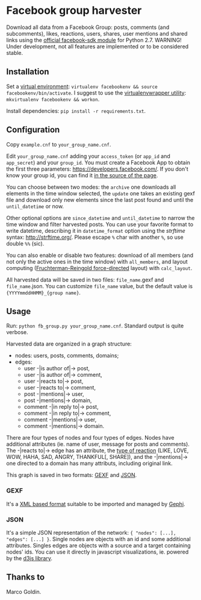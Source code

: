 # Facebook group harvester

Download all data from a Facebook Group: posts, comments (and subcomments), likes, reactions, users, shares, user mentions and shared links using the [official facebook-sdk module](https://github.com/mobolic/facebook-sdk/) for Python 2.7. WARNING! Under development, not all features are implemented or to be considered stable.

## Installation

Set a [virtual environment](https://virtualenv.pypa.io/en/stable/): `virtualenv facebookenv && source facebookenv/bin/activate`.
I suggest to use the [virtualenvwrapper utility](https://virtualenvwrapper.readthedocs.io/en/latest/):
`mkvirtualenv facebookenv && workon`.

Install dependencies: `pip install -r requirements.txt`.

## Configuration

Copy `example.cnf` to `your_group_name.cnf`.

Edit `your_group_name.cnf` adding your `access_token` (or `app_id` and `app_secret`) and your `group_id`.
You must create a Facebook App to obtain the first three parameters: https://developers.facebook.com/.
If you don't know your group id, you can find it [in the source of the page](http://stackoverflow.com/a/33094493).

You can choose between two modes: the `archive` one downloads all elements in the time window selected,
the `update` one takes an existing gexf file and download only new elements since the last post found
and until the `until_datetime` or now.

Other optional options are `since_datetime` and `until_datetime` to narrow the time window and filter harvested posts.
You can use your favorite format to write datetime, describing it in `datetime_format` option using the *strftime*
syntax: http://strftime.org/. Please escape `%` char with another `%`, so use double `%%` (sic).

You can also enable or disable two features: download of all members (and not only the active ones in the
time window) with `all_members`, and layout computing ([Fruchterman-Reingold force-directed](http://networkx.github.io/documentation/development/reference/generated/networkx.drawing.layout.spring_layout.html) layout) with `calc_layout`.

All harvested data will be saved in two files: `file_name`.gexf and `file_name`.json. You can customize `file_name` value,
but the default value is `{YYYYmmddHHMM}_{group name}`.

## Usage

Run: `python fb_group.py your_group_name.cnf`. Standard output is quite verbose.

Harvested data are organized in a graph structure:

* nodes: users, posts, comments, domains;
* edges:
  * user -|is author of|-> post,
  * user -|is author of|-> comment,
  * user -|reacts to|-> post,
  * user -|reacts to|-> comment,
  * post -|mentions|-> user,
  * post -|mentions|-> domain,
  * comment -|in reply to|-> post,
  * comment -|in reply to|-> comment,
  * comment -|mentions|-> user,
  * comment -|mentions|-> domain.

There are four types of nodes and four types of edges. Nodes have additional attributes (ie. name of user, message for posts and comments). The -|reacts to|-> edge has an attribute, the [type of reaction](https://developers.facebook.com/docs/graph-api/reference/post/reactions) (LIKE, LOVE, WOW, HAHA, SAD, ANGRY, THANKFUL[, SHARE]), and the -|mentions|-> one directed to a domain has many attributs, including original link.

This graph is saved in two formats: [GEXF](https://networkx.github.io/documentation/development/reference/generated/networkx.readwrite.gexf.write_gexf.html#networkx.readwrite.gexf.write_gexf) and [JSON](https://networkx.github.io/documentation/development/reference/generated/networkx.readwrite.json_graph.node_link_data.html#networkx.readwrite.json_graph.node_link_data).

### GEXF

It's a [XML based format](https://gephi.org/gexf/format/) suitable to be imported and managed by [Gephi](https://gephi.org/).

### JSON

It's a simple JSON representation of the network: `{ "nodes": [...], "edges": [...] }`. Single nodes are objects with an id and some additional attributes. Singles edges are objects with a source and a target containing nodes' ids. You can use it directly in javascript visualizations, ie. powered by the [d3js library](http://bl.ocks.org/mbostock/4062045).

## Thanks to

Marco Goldin.

